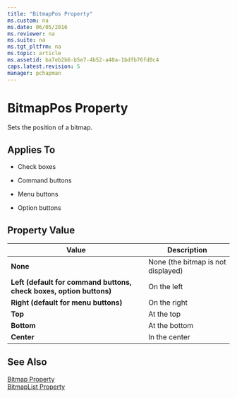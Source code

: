 ```yaml
---
title: "BitmapPos Property"
ms.custom: na
ms.date: 06/05/2016
ms.reviewer: na
ms.suite: na
ms.tgt_pltfrm: na
ms.topic: article
ms.assetid: ba7eb2b6-b5e7-4b52-a40a-1bdfb76fd0c4
caps.latest.revision: 5
manager: pchapman
---
```

# BitmapPos Property
Sets the position of a bitmap.  
  
## Applies To  
  
-   Check boxes  
  
-   Command buttons  
  
-   Menu buttons  
  
-   Option buttons  
  
## Property Value  
  
|**Value**|**Description**|  
|---------------|---------------------|  
|**None**|None \(the bitmap is not displayed\)|  
|**Left \(default for command buttons, check boxes, option buttons\)**|On the left|  
|**Right \(default for menu buttons\)**|On the right|  
|**Top**|At the top|  
|**Bottom**|At the bottom|  
|**Center**|In the center|  
  
## See Also  
 [Bitmap Property](../dynamics-nav/Bitmap-Property.md)   
 [BitmapList Property](../dynamics-nav/BitmapList-Property.md)